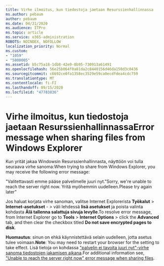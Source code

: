 ```yaml
---
title: Virhe ilmoitus, kun tiedostoja jaetaan Resurssienhallinnassa
ms.author: pebaum
author: pebaum
ms.date: 04/21/2020
ms.audience: ITPro
ms.topic: article
ms.service: o365-administration
ROBOTS: NOINDEX, NOFOLLOW
localization_priority: Normal
ms.custom:
- "1059"
- "5800005"
ms.assetid: b5c75a18-1db8-42e9-8b95-730913a61491
ms.openlocfilehash: 56e25b064f0a81da2c8440156d46da150d3c0436
ms.sourcegitcommit: c6692ce0fa1358ec3529e59ca0ecdfdea4cdc759
ms.translationtype: MT
ms.contentlocale: fi-FI
ms.lasthandoff: 09/15/2020
ms.locfileid: "47783836"
---
```

# <a name="error-message-when-sharing-files-from-windows-explorer"></a><span data-ttu-id="dd7b7-102">Virhe ilmoitus, kun tiedostoja jaetaan Resurssienhallinnassa</span><span class="sxs-lookup"><span data-stu-id="dd7b7-102">Error message when sharing files from Windows Explorer</span></span>

<span data-ttu-id="dd7b7-103">Kun yrität jakaa Windowsin Resurssienhallinnasta, näyttöön voi tulla seuraava virhe sanoma:</span><span class="sxs-lookup"><span data-stu-id="dd7b7-103">When trying to share from Windows Explorer, you may receive the following error message:</span></span>
  
<span data-ttu-id="dd7b7-104">"Valitettavasti emme pääse palvelimelle juuri nyt.</span><span class="sxs-lookup"><span data-stu-id="dd7b7-104">"Sorry, we're unable to reach the server right now.</span></span> <span data-ttu-id="dd7b7-105">Yritä myöhemmin uudelleen.</span><span class="sxs-lookup"><span data-stu-id="dd7b7-105">Please try again later"</span></span>
  
<span data-ttu-id="dd7b7-106">Jos haluat korjata virhe sanoman, valitse Internet Explorerista **Työkalut** \> **Internet-asetukset** - \> väli lehdessä **lisä asetukset** ja poista valinta kohdasta **Älä tallenna salattuja sivuja levylle**.</span><span class="sxs-lookup"><span data-stu-id="dd7b7-106">To resolve error message, from Internet Explorer go to **Tools** \> **Internet Options** \> click the **Advanced** tab, and then clear the checkbox titled **Do not save encrypted pages to disk**.</span></span>
  
 <span data-ttu-id="dd7b7-107">**Huomautus**: sinun on ehkä käynnistettävä selain uudelleen, jotta asetus tulee voimaan.</span><span class="sxs-lookup"><span data-stu-id="dd7b7-107">**Note**: You may need to restart your browser for the setting to take effect.</span></span> <span data-ttu-id="dd7b7-108">Lisä tietoja on kohdassa ["palvelin ei tavoita juuri nyt"-virhe sanoma tiedostojen jakamisen aikana](https://go.microsoft.com/fwlink/?linkid=2022914).</span><span class="sxs-lookup"><span data-stu-id="dd7b7-108">For additional information see, ["Unable to reach the server right now" error message when sharing files](https://go.microsoft.com/fwlink/?linkid=2022914).</span></span>
  